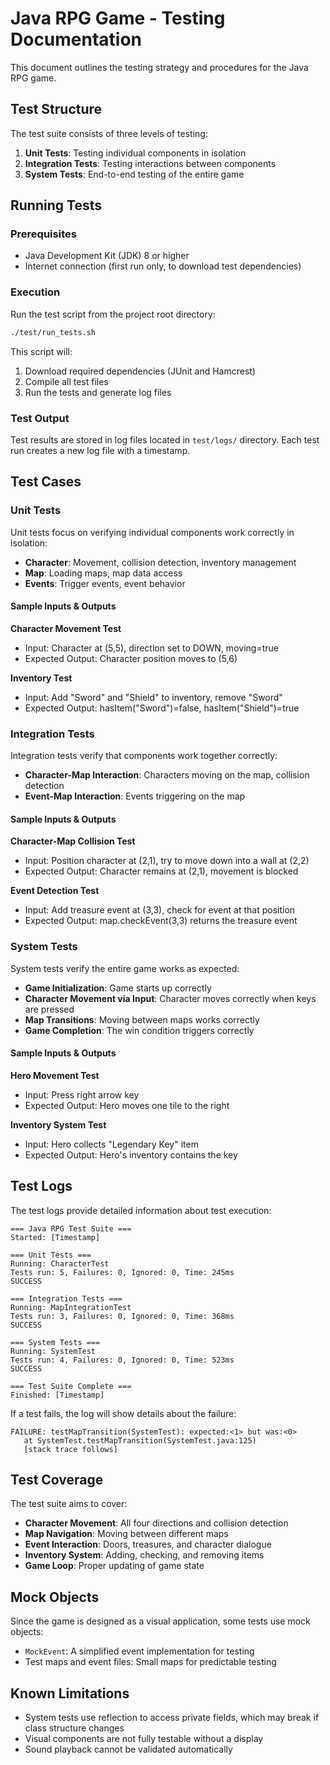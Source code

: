 # Java RPG Game - Testing Documentation

This document outlines the testing strategy and procedures for the Java RPG game.

## Test Structure

The test suite consists of three levels of testing:

1. **Unit Tests**: Testing individual components in isolation
2. **Integration Tests**: Testing interactions between components
3. **System Tests**: End-to-end testing of the entire game

## Running Tests

### Prerequisites

- Java Development Kit (JDK) 8 or higher
- Internet connection (first run only, to download test dependencies)

### Execution

Run the test script from the project root directory:

```bash
./test/run_tests.sh
```

This script will:
1. Download required dependencies (JUnit and Hamcrest)
2. Compile all test files
3. Run the tests and generate log files

### Test Output

Test results are stored in log files located in `test/logs/` directory. Each test run creates a new log file with a timestamp.

## Test Cases

### Unit Tests

Unit tests focus on verifying individual components work correctly in isolation:

- **Character**: Movement, collision detection, inventory management
- **Map**: Loading maps, map data access
- **Events**: Trigger events, event behavior

#### Sample Inputs & Outputs

**Character Movement Test**
- Input: Character at (5,5), direction set to DOWN, moving=true
- Expected Output: Character position moves to (5,6)

**Inventory Test**
- Input: Add "Sword" and "Shield" to inventory, remove "Sword"
- Expected Output: hasItem("Sword")=false, hasItem("Shield")=true

### Integration Tests

Integration tests verify that components work together correctly:

- **Character-Map Interaction**: Characters moving on the map, collision detection
- **Event-Map Interaction**: Events triggering on the map

#### Sample Inputs & Outputs

**Character-Map Collision Test**
- Input: Position character at (2,1), try to move down into a wall at (2,2)
- Expected Output: Character remains at (2,1), movement is blocked

**Event Detection Test**
- Input: Add treasure event at (3,3), check for event at that position
- Expected Output: map.checkEvent(3,3) returns the treasure event

### System Tests

System tests verify the entire game works as expected:

- **Game Initialization**: Game starts up correctly
- **Character Movement via Input**: Character moves correctly when keys are pressed
- **Map Transitions**: Moving between maps works correctly
- **Game Completion**: The win condition triggers correctly

#### Sample Inputs & Outputs

**Hero Movement Test**
- Input: Press right arrow key
- Expected Output: Hero moves one tile to the right

**Inventory System Test**
- Input: Hero collects "Legendary Key" item
- Expected Output: Hero's inventory contains the key

## Test Logs

The test logs provide detailed information about test execution:

```
=== Java RPG Test Suite ===
Started: [Timestamp]

=== Unit Tests ===
Running: CharacterTest
Tests run: 5, Failures: 0, Ignored: 0, Time: 245ms
SUCCESS

=== Integration Tests ===
Running: MapIntegrationTest
Tests run: 3, Failures: 0, Ignored: 0, Time: 368ms
SUCCESS

=== System Tests ===
Running: SystemTest
Tests run: 4, Failures: 0, Ignored: 0, Time: 523ms
SUCCESS

=== Test Suite Complete ===
Finished: [Timestamp]
```

If a test fails, the log will show details about the failure:

```
FAILURE: testMapTransition(SystemTest): expected:<1> but was:<0>
   at SystemTest.testMapTransition(SystemTest.java:125)
   [stack trace follows]
```

## Test Coverage

The test suite aims to cover:

- **Character Movement**: All four directions and collision detection
- **Map Navigation**: Moving between different maps
- **Event Interaction**: Doors, treasures, and character dialogue
- **Inventory System**: Adding, checking, and removing items
- **Game Loop**: Proper updating of game state

## Mock Objects

Since the game is designed as a visual application, some tests use mock objects:

- `MockEvent`: A simplified event implementation for testing
- Test maps and event files: Small maps for predictable testing

## Known Limitations

- System tests use reflection to access private fields, which may break if class structure changes
- Visual components are not fully testable without a display
- Sound playback cannot be validated automatically 